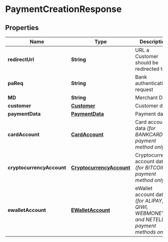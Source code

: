 
# PaymentCreationResponse

## Properties
Name | Type | Description | Notes
------------ | ------------- | ------------- | -------------
**redirectUrl** | **String** | URL a Customer should be redirected to |  [optional]
**paReq** | **String** | Bank authentication request |  [optional]
**MD** | **String** | Merchant Data |  [optional]
**customer** | [**Customer**](Customer.md) | Customer data |  [optional]
**paymentData** | [**PaymentData**](PaymentData.md) | Payment data |  [optional]
**cardAccount** | [**CardAccount**](CardAccount.md) | Card account data *(for BANKCARD payment method only)* |  [optional]
**cryptocurrencyAccount** | [**CryptocurrencyAccount**](CryptocurrencyAccount.md) | Cryptocurrency account data *(for BITCOIN payment method only)* |  [optional]
**ewalletAccount** | [**EWalletAccount**](EWalletAccount.md) | eWallet account data *(for ALIPAY, QIWI, WEBMONEY and NETELLER payment methods only)* |  [optional]



